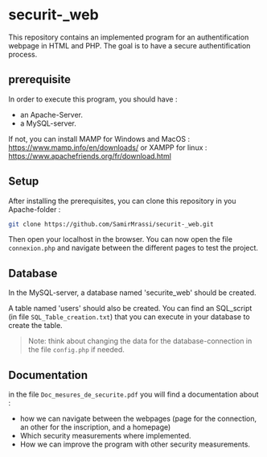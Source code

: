 # securit-_web
This repository contains an implemented program for an authentification webpage in HTML and PHP. 
The goal is to have a secure authentification process. 

## prerequisite
In order to execute this program, you should have :
- an Apache-Server.
- a MySQL-server.

If not, you can install MAMP for Windows and MacOS : 
https://www.mamp.info/en/downloads/
or XAMPP for linux : 
https://www.apachefriends.org/fr/download.html


## Setup
After installing the prerequisites, you can clone this repository in you Apache-folder : 
```sh
git clone https://github.com/SamirMrassi/securit-_web.git
```

Then open your localhost in the browser. 
You can now open  the file `connexion.php` and navigate between the different pages to test the project. 

## Database
In the MySQL-server, a database named 'securite_web' should be created.

A table named 'users' should also be created. You can find an SQL_script (in file `SQL_Table_creation.txt`) that you can execute in your database to create the table.

> Note: think about changing the data for the database-connection in the file `config.php` if needed.

## Documentation
in the file `Doc_mesures_de_securite.pdf` you will find a documentation about : 
- how we can navigate between the webpages (page for the connection, an other for the inscription, and a homepage)
- Which security measurements where implemented.
- How we can improve the program with other security measurements.

